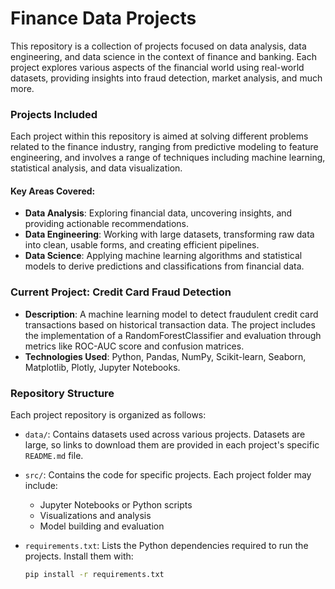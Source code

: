 # Finance Data Projects

This repository is a collection of projects focused on data analysis, data engineering, and data science in the context of finance and banking. Each project explores various aspects of the financial world using real-world datasets, providing insights into fraud detection, market analysis, and much more.

### Projects Included

Each project within this repository is aimed at solving different problems related to the finance industry, ranging from predictive modeling to feature engineering, and involves a range of techniques including machine learning, statistical analysis, and data visualization.

#### Key Areas Covered:
- **Data Analysis**: Exploring financial data, uncovering insights, and providing actionable recommendations.
- **Data Engineering**: Working with large datasets, transforming raw data into clean, usable forms, and creating efficient pipelines.
- **Data Science**: Applying machine learning algorithms and statistical models to derive predictions and classifications from financial data.

### Current Project: Credit Card Fraud Detection

- **Description**: A machine learning model to detect fraudulent credit card transactions based on historical transaction data. The project includes the implementation of a RandomForestClassifier and evaluation through metrics like ROC-AUC score and confusion matrices.
- **Technologies Used**: Python, Pandas, NumPy, Scikit-learn, Seaborn, Matplotlib, Plotly, Jupyter Notebooks.

### Repository Structure

Each project repository is organized as follows:

- `data/`: Contains datasets used across various projects. Datasets are large, so links to download them are provided in each project's specific `README.md` file.
- `src/`: Contains the code for specific projects. Each project folder may include:
  - Jupyter Notebooks or Python scripts
  - Visualizations and analysis
  - Model building and evaluation
- `requirements.txt`: Lists the Python dependencies required to run the projects. Install them with:
  
  ```bash
  pip install -r requirements.txt
